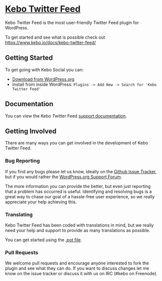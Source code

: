 # [Kebo Twitter Feed](https://www.kebo.io/plugins/kebo-twitter-feed/)

Kebo Twitter Feed is the most user-friendly Twitter Feed plugin for WordPress.

To get started and see what is possible check out <https://www.kebo.io/docs/kebo-twitter-feed/>

## Getting Started

To get going with Kebo Social you can:

  * [Download from WordPress.org](http://downloads.wordpress.org/plugin/kebo-twitter-feed.zip)
  * Install from inside WordPress: `Plugins -> Add New -> Search for 'Kebo Twitter Feed'`

## Documentation

You can view the Kebo Twitter Feed [support documentation](http://wordpress.org/plugins/kebo-twitter-feed/other_notes/).

## Getting Involved

There are many ways you can get involved in the development of Kebo Twitter Feed.

### Bug Reporting

If you find any bugs please let us know, ideally on the [Github Issue Tracker](https://github.com/kebopowered/Kebo-Twitter-Feed/issues), but if you would rather the [WordPress.org Support Forum](http://wordpress.org/support/plugin/kebo-twitter-feed).

The more information you can provide the better, but even just reporting that a problem has occurred is useful. Identifying and resolving bugs is a great way to chase our goal of a hassle-free user experience, so we really appreciate your help achieving this.

### Translating

Kebo Twitter Feed has been coded with translations in mind, but we really need your help and support to provide as many translations as possible.

You can get started using the [.pot file](https://github.com/kebopowered/Kebo-Twitter-Feed/blob/master/languages/kebo_twitter.pot).

### Pull Requests

We welcome pull requests and encourage anyone interested to fork the plugin and see what they can do. If you want to discuss changes let me know on the issue tracker or discuss it with us on IRC (#kebo on Freenode).